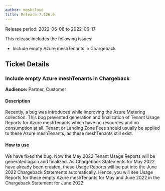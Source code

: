 ```yaml
---
author: meshcloud
title: Release 7.126.0
---
```


Release period: 2022-06-08 to 2022-06-17

This release includes the following issues:
* Include empty Azure meshTenants in Chargeback
<!--truncate-->

## Ticket Details
### Include empty Azure meshTenants in Chargeback
**Audience:** Partner, Customer


#### Description
Recently, a bug was introduced while improving the Azure Metering collection. This bug prevented generation
and finalization of Tenant Usage Reports for Azure meshTenants which have no resources and no consumption at all.
Tenant or Landing Zone Fees should usually be applied to these Azure meshTenants, as these meshTenants still exist.

#### How to use
We have fixed the bug. Now the May 2022 Tenant Usage Reports will be generated again and finalized. As Chargeback
Statements for May 2022 have already been created, these Usage Reports will be put into the June 2022 Chargeback Statements automatically.
Hence, you will see Usage Reports for these empty Azure meshTenants for May and June 2022 in the Chargeback Statement for June 2022.

